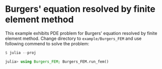 # Burgers' equation resolved by finite element method

This example exhibits PDE problem for Burgers' equation resolved by finite element method. Change directory to `example/Burgers_FEM` and use following commend to solve the problem:

```julia
$ julia --proj

julia> using Burgers_FEM; Burgers_FEM.run_fem()
```
